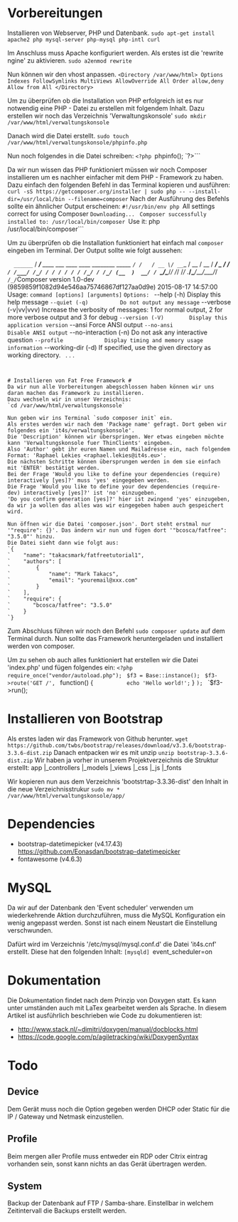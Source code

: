 # Vorbereitungen #
Installieren von Webserver, PHP und Datenbank.
`sudo apt-get install apache2 php mysql-server php-mysql php-intl curl`

Im Anschluss muss Apache konfiguriert werden. Als erstes ist die 'rewrite ngine' zu aktivieren.
`sudo a2enmod rewrite`

Nun können wir den vhost anpassen.
`<Directory /var/www/html>
    Options Indexes FollowSymlinks MultiViews
    AllowOverride All
    Order allow,deny
    Allow from All
</Directory>`


Um zu überprüfen ob die Installation von PHP erfolgreich ist es nur notwendig eine PHP - Datei zu erstellen mit folgendem Inhalt.
Dazu erstellen wir noch das Verzeichnis 'Verwaltungskonsole'
`sudo mkdir /var/www/html/verwaltungskonsole`

Danach wird die Datei erstellt.
`sudo touch /var/www/html/verwaltungskonsole/phpinfo.php`

Nun noch folgendes in die Datei schreiben:
`<?php
`phpinfo();
`?>```

Da wir nun wissen das PHP funktioniert müssen wir noch Composer installieren um es nachher einfacher mit dem PHP - Framework zu haben. 
Dazu einfach den folgenden Befehl in das Terminal kopieren und ausführen:
`curl -sS https://getcomposer.org/installer | sudo php -- --install-dir=/usr/local/bin --filename=composer`
Nach der Ausführung des Befehls sollte ein ähnlicher Output erscheinen:
`#!/usr/bin/env php
`All settings correct for using Composer
`Downloading...
`
`Composer successfully installed to: /usr/local/bin/composer
`Use it: php /usr/local/bin/composer```

Um zu überprüfen ob die Installation funktioniert hat einfach mal `composer` eingeben im Terminal.
Der Output sollte wie folgt aussehen:

`   ______
`  / ____/___  ____ ___  ____  ____  ________  _____
` / /   / __ \/ __ `__ \/ __ \/ __ \/ ___/ _ \/ ___/
`/ /___/ /_/ / / / / / / /_/ / /_/ (__  )  __/ /
`\____/\____/_/ /_/ /_/ .___/\____/____/\___/_/
`                    /_/
`Composer version 1.0-dev (9859859f1082d94e546aa75746867df127aa0d9e) 2015-08-17 14:57:00
`
`Usage:
` command [options] [arguments]
`
`Options:
` --help (-h)           Display this help message
` --quiet (-q)          Do not output any message
` --verbose (-v|vv|vvv) Increase the verbosity of messages: 1 for normal output, 2 for more verbose output and 3 for debug
` --version (-V)        Display this application version
` --ansi                Force ANSI output
` --no-ansi             Disable ANSI output
` --no-interaction (-n) Do not ask any interactive question
` --profile             Display timing and memory usage information
` --working-dir (-d)    If specified, use the given directory as working directory.
`
`. . .
```


# Installieren von Fat Free Framework #
Da wir nun alle Vorbereitungen abegschlossen haben können wir uns daran machen das Framework zu installieren.
Dazu wechseln wir in unser Verzeichnis:
`cd /var/www/html/verwaltungskonsole`

Nun geben wir ins Terminal `sudo composer init` ein.
Als erstes werden wir nach dem 'Package name' gefragt. Dort geben wir folgendes ein 'it4s/verwaltungskonsole'.
Die 'Description' können wir überspringen. Wer etwas eingeben möchte kann 'Verwaltungskonsole fuer ThinClients' eingeben.
Also 'Author' gebt ihr euren Namen und Mailadresse ein, nach folgendem Format: 'Raphael Lekies <raphael.lekies@it4s.eu>'.
Die nächsten Schritte können übersprungen werden in dem sie einfach mit 'ENTER' bestätigt werden.
Bei der Frage 'Would you like to define your dependencies (require) interactively [yes]?' muss 'yes' eingegeben werden.
Die Frage 'Would you like to define your dev dependencies (require-dev) interactively [yes]?' ist 'no' einzugeben.
'Do you confirm generation [yes]?' hier ist zwingend 'yes' einzugeben, da wir ja wollen das alles was wir eingegeben haben auch gespeichert wird.

Nun öffnen wir die Datei 'composer.json'. Dort steht erstmal nur '"require": {}'. Das ändern wir nun und fügen dort '"bcosca/fatfree": "3.5.0"' hinzu.
Die Datei sieht dann wie folgt aus:
`{
`    "name": "takacsmark/fatfreetutorial1",
`    "authors": [
`        {
`            "name": "Mark Takacs",
`            "email": "youremail@xxx.com"
`        }
`    ],
`    "require": {
`    	"bcosca/fatfree": "3.5.0"
`    }
`}
```
Zum Abschluss führen wir noch den Befehl `sudo composer update` auf dem Terminal durch. Nun sollte das Framework heruntergeladen und installiert werden von composer.

Um zu sehen ob auch alles funktioniert hat erstellen wir die Datei 'index.php' und fügen folgendes ein:
`<?php
` 
`require_once("vendor/autoload.php");
` 
`$f3 = Base::instance();
` 
`$f3->route('GET /',
`		function() {
`			echo 'Hello world!';
`		} 
`);
` 
`$f3->run();


# Installieren von Bootstrap #
Als erstes laden wir das Framework von Github herunter. 
`wget https://github.com/twbs/bootstrap/releases/download/v3.3.6/bootstrap-3.3.6-dist.zip`
Danach entpacken wir es mit unzip
`unzip bootstrap-3.3.6-dist.zip`
Wir haben ja vorher in unserem Projektverzeichnis die Struktur erstellt:
app
|_controllers
|_models
|_views
|_css
|_js
|_fonts

Wir kopieren nun aus dem Verzeichnis 'bootstrtap-3.3.36-dist' den Inhalt in die neue Verzeichnisstrukur
`sudo mv * /var/www/html/verwaltungskonsole/app/`

# Dependencies #
* bootstrap-datetimepicker (v4.17.43) https://github.com/Eonasdan/bootstrap-datetimepicker
* fontawesome (v4.6.3)

# MySQL #
Da wir auf der Datenbank den 'Event scheduler' verwenden um wiederkehrende Aktion durchzuführen, muss die MySQL Konfiguration ein wenig angepasst werden. Sonst ist nach einem Neustart die Einstellung verschwunden. 

Dafürt wird im Verzeichnis '/etc/mysql/mysql.conf.d' die Datei 'it4s.cnf' erstellt. Diese hat den folgenden Inhalt:
`[mysqld]
`event_scheduler=on

# Dokumentation #
Die Dokumentation findet nach dem Prinzip von Doxygen statt. 
Es kann unter umständen auch mit LaTex gearbeitet werden als Sprache.
In diesem Artikel ist ausführlich beschrieben wie Code zu dokumentieren ist: 
* http://www.stack.nl/~dimitri/doxygen/manual/docblocks.html
* https://code.google.com/p/agiletracking/wiki/DoxygenSyntax


# Todo #
## Device ##
Dem Gerät muss noch die Option gegeben werden DHCP oder Static für die IP / Gateway und Netmask einzustellen.

## Profile ##
Beim mergen aller Profile muss entweder ein RDP oder Citrix eintrag vorhanden sein, sonst kann nichts an das Gerät übertragen werden.

## System ##
Backup der Datenbank auf FTP / Samba-share.
Einstellbar in welchem Zeitintervall die Backups erstellt werden.
